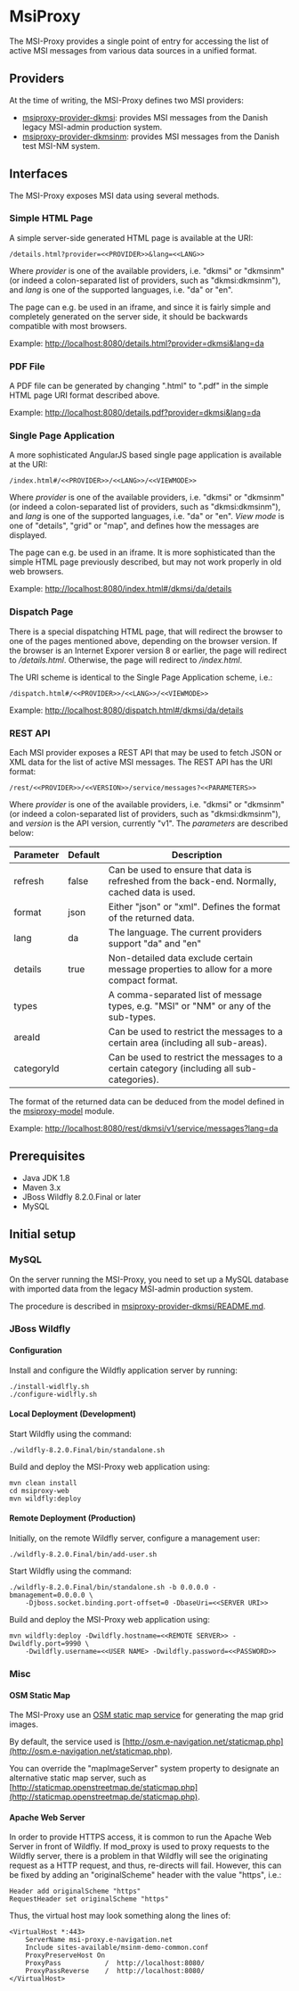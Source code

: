 # MsiProxy #

The MSI-Proxy provides a single point of entry for accessing the list of active MSI messages from various data sources in a unified format.

## Providers ##

At the time of writing, the MSI-Proxy defines two MSI providers:

* [msiproxy-provider-dkmsi](msiproxy-provider-dkmsi): provides MSI messages from the Danish legacy MSI-admin production system.
* [msiproxy-provider-dkmsinm](msiproxy-provider-dkmsinm): provides MSI messages from the Danish test MSI-NM system.

## Interfaces ##

The MSI-Proxy exposes MSI data using several methods.

### Simple HTML Page ###
A simple server-side generated HTML page is available at the URI:

    /details.html?provider=<<PROVIDER>>&lang=<<LANG>>

Where *provider* is one of the available providers, i.e. "dkmsi" or "dkmsinm" (or indeed a colon-separated list of providers, such as "dkmsi:dkmsinm"),
and *lang* is one of the supported languages, i.e. "da" or "en".

The page can e.g. be used in an iframe, and since it is fairly simple and completely generated on the server side, it should be backwards compatible with most browsers.

Example: [http://localhost:8080/details.html?provider=dkmsi&lang=da](http://localhost:8080/details.html?provider=dkmsi&lang=da)

### PDF File ###
A PDF file can be generated by changing ".html" to ".pdf" in the simple HTML page URI format described above.

Example: [http://localhost:8080/details.pdf?provider=dkmsi&lang=da](http://localhost:8080/details.pdf?provider=dkmsi&lang=da)

### Single Page Application ###
A more sophisticated AngularJS based single page application is available at the URI:

    /index.html#/<<PROVIDER>>/<<LANG>>/<<VIEWMODE>>

Where *provider* is one of the available providers, i.e. "dkmsi" or "dkmsinm" (or indeed a colon-separated list of providers, such as "dkmsi:dkmsinm"),
and *lang* is one of the supported languages, i.e. "da" or "en".
*View mode* is one of "details", "grid" or "map", and defines how the messages are displayed.

The page can e.g. be used in an iframe. It is more sophisticated than the simple HTML page previously described, but may not work properly in old web browsers.

Example: [http://localhost:8080/index.html#/dkmsi/da/details](http://localhost:8080/index.html#/dkmsi/da/details)

### Dispatch Page ###
There is a special dispatching HTML page, that will redirect the browser to one of the pages mentioned above, depending on the browser version. If the browser is
an Internet Exporer version 8 or earlier, the page will redirect to */details.html*. Otherwise, the page will redirect to */index.html*.

The URI scheme is identical to the Single Page Application scheme, i.e.:

    /dispatch.html#/<<PROVIDER>>/<<LANG>>/<<VIEWMODE>>

Example: [http://localhost:8080/dispatch.html#/dkmsi/da/details](http://localhost:8080/dispatch.html#/dkmsi/da/details)

### REST API ###

Each MSI provider exposes a REST API that may be used to fetch JSON or XML data for the list of active MSI messages.
The REST API has the URI format:

    /rest/<<PROVIDER>>/<<VERSION>>/service/messages?<<PARAMETERS>>

Where *provider* is one of the available providers, i.e. "dkmsi" or "dkmsinm" (or indeed a colon-separated list of providers, such as "dkmsi:dkmsinm"),
and *version* is the API version, currently "v1".
The *parameters* are described below:

| Parameter  | Default | Description  |
| ---------- | ------- | ----- |
| refresh    | false   | Can be used to ensure that data is refreshed from the back-end. Normally, cached data is used. |
| format     | json    | Either "json" or "xml". Defines the format of the returned data. |
| lang       | da      | The language. The current providers support "da" and "en" |
| details    | true    | Non-detailed data exclude certain message properties to allow for a more compact format. |
| types      |         | A comma-separated list of message types, e.g. "MSI" or "NM" or any of the sub-types. |
| areaId     |         | Can be used to restrict the messages to a certain area (including all sub-areas). |
| categoryId |         | Can be used to restrict the messages to a certain category (including all sub-categories). |

The format of the returned data can be deduced from the model defined in the [msiproxy-model](msiproxy-model) module.

Example: [http://localhost:8080/rest/dkmsi/v1/service/messages?lang=da](http://localhost:8080/rest/dkmsi/v1/service/messages?lang=da)


## Prerequisites
* Java JDK 1.8
* Maven 3.x
* JBoss Wildfly 8.2.0.Final or later
* MySQL

## Initial setup

### MySQL
On the server running the MSI-Proxy, you need to set up a MySQL database with imported data from the legacy MSI-admin production system.

The procedure is described in [msiproxy-provider-dkmsi/README.md](msiproxy-provider-dkmsi/README.md).

### JBoss Wildfly

#### Configuration
Install and configure the Wildfly application server by running:

    ./install-widlfly.sh
    ./configure-widlfly.sh

#### Local Deployment (Development)

Start Wildfly using the command:

    ./wildfly-8.2.0.Final/bin/standalone.sh

Build and deploy the MSI-Proxy web application using:

    mvn clean install
    cd msiproxy-web
    mvn wildfly:deploy

#### Remote Deployment (Production)

Initially, on the remote Wildfly server, configure a management user:

    ./wildfly-8.2.0.Final/bin/add-user.sh

Start Wildfly using the command:

    ./wildfly-8.2.0.Final/bin/standalone.sh -b 0.0.0.0 -bmanagement=0.0.0.0 \
        -Djboss.socket.binding.port-offset=0 -DbaseUri=<<SERVER URI>>

Build and deploy the MSI-Proxy web application using:

    mvn wildfly:deploy -Dwildfly.hostname=<<REMOTE SERVER>> -Dwildfly.port=9990 \
        -Dwildfly.username=<<USER NAME> -Dwildfly.password=<<PASSWORD>>

### Misc

#### OSM Static Map
The MSI-Proxy use an [OSM static map service](http://sourceforge.net/p/staticmaplite/code/HEAD/tree/staticmap.php) for generating the map grid images.

By default, the service used is [http://osm.e-navigation.net/staticmap.php](http://osm.e-navigation.net/staticmap.php).

You can override the "mapImageServer" system property to designate an alternative static map server,
such as [http://staticmap.openstreetmap.de/staticmap.php](http://staticmap.openstreetmap.de/staticmap.php).

#### Apache Web Server
In order to provide HTTPS access, it is common to run the Apache Web Server in front of Wildfly.
If mod_proxy is used to proxy requests to the Wildfly server, there is a problem in that Wildfly will see the originating request as a HTTP request, and thus, re-directs will fail.
However, this can be fixed by adding an "originalScheme" header with the value "https", i.e.:

    Header add originalScheme "https"
    RequestHeader set originalScheme "https"

Thus, the virtual host may look something along the lines of:

    <VirtualHost *:443>
        ServerName msi-proxy.e-navigation.net
        Include sites-available/msinm-demo-common.conf
        ProxyPreserveHost On
        ProxyPass           /  http://localhost:8080/
        ProxyPassReverse    /  http://localhost:8080/
    </VirtualHost>
